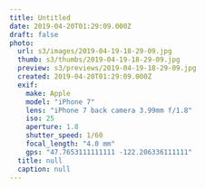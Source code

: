 ```yaml
---
title: Untitled
date: 2019-04-20T01:29:09.000Z
draft: false
photo:
  url: s3/images/2019-04-19-18-29-09.jpg
  thumb: s3/thumbs/2019-04-19-18-29-09.jpg
  preview: s3/previews/2019-04-19-18-29-09.jpg
  created: 2019-04-20T01:29:09.000Z
  exif:
    make: Apple
    model: "iPhone 7"
    lens: "iPhone 7 back camera 3.99mm f/1.8"
    iso: 25
    aperture: 1.8
    shutter_speed: 1/60
    focal_length: "4.0 mm"
    gps: "47.7653111111111 -122.206336111111"
  title: null
  caption: null
---
```

